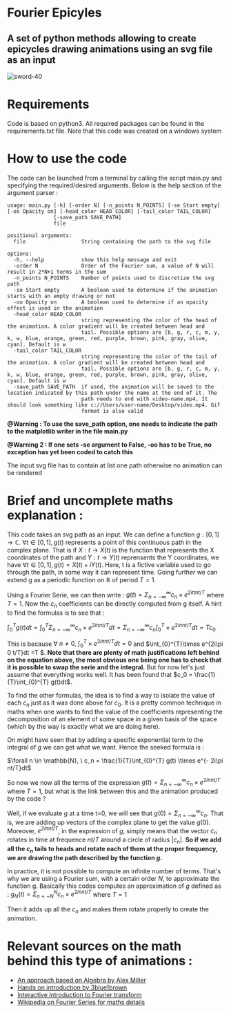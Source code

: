 # Fourier Epicyles

A set of python methods allowing to create epicycles drawing animations using an svg file as an input
---------------------------------------------------------------------------------------------------

![sword-40](https://user-images.githubusercontent.com/72730254/179226941-c42e0747-91d7-4ed1-8c77-1b3d39f7354c.gif)

# Requirements

Code is based on python3. All required packages can be found in the requirements.txt file.
Note that this code was created on a windows system

# How to use the code

The code can be launched from a terminal by calling the script main.py and specifying the required/desired arguments. Below is the help section of the argument parser :

```
usage: main.py [-h] [-order N] [-n_points N_POINTS] [-se Start empty] [-oo Opacity on] [-head_color HEAD_COLOR] [-tail_color TAIL_COLOR]
               [-save_path SAVE_PATH]
               file

positional arguments:
  file                  String containing the path to the svg file

options:
  -h, --help            show this help message and exit
  -order N              Order of the Fourier sum, a value of N will result in 2*N+1 terms in the sum
  -n_points N_POINTS    Number of points used to discretize the svg path
  -se Start empty       A boolean used to determine if the animation starts with an empty drawing or not
  -oo Opacity on        A boolean used to determine if an opacity effect is used in the animation
  -head_color HEAD_COLOR
                        string representing the color of the head of the animation. A color gradient will be created between head and      
                        tail. Possible options are [b, g, r, c, m, y, k, w, blue, orange, green, red, purple, brown, pink, gray, olive, cyan]. Default is w
  -tail_color TAIL_COLOR
                        string representing the color of the tail of the animation. A color gradient will be created between head and      
                        tail. Possible options are [b, g, r, c, m, y, k, w, blue, orange, green, red, purple, brown, pink, gray, olive, cyan]. Default is w
  -save_path SAVE_PATH  if used, the animation will be saved to the location indicated by this path under the name at the end of it. The   
                        path needs to end with video-name.mp4, It should look something like c://Users/user-name/Desktop/video.mp4. Gif    
                        format is also valid
```
**@Warning : To use the save_path option, one needs to indicate the path to the matplotlib writer in the file main.py**

**@Warning 2 : If one sets -se argument to False, -oo has to be True, no exception has yet been coded to catch this**

The input svg file has to contain at list one path otherwise no animation can be rendered

# Brief and uncomplete maths explanation :

This code takes an svg path as an input. We can define a function $g : [0,1] \rightarrow \mathbb{C}$. $\forall t \in [0,1], g(t)$ represents a point of this continuous path in the complex plane. That is if $X : t \rightarrow X(t)$ is the function that represents the X coordinates of the path and $Y : t \rightarrow Y(t)$ reprensents the Y coordinates, we have $\forall t \in [0,1],  g(t) = X(t) + iY(t)$. Here, t is a fictive variable used to go through the path, in some way it can represent time. Going further we can extend g as a periodic function on $\mathbb{R}$ of period $T=1$. 

Using a Fourier Serie, we can then write : $g(t) = \Sigma_{n=-\infty}^{\infty} c_n\times e^{2i\pi nt/T}$ where $T=1$. Now the $c_n$ coefficients can be directly computed from g itself. A hint to find the formulas is to see that :

$\int_{0}^{T} g(t)dt = \int_{0}^{T}\Sigma_{n=-\infty}^{\infty} c_n\times e^{2i\pi nt/T}dt = \Sigma_{n=-\infty}^{\infty} c_n \int_{0}^{T}\times e^{2i\pi nt/T}dt = T c_0$

This is because $\forall \  n \neq 0, \ \int_{0}^{T}\times e^{2i\pi nt/T}dt = 0$ and $\int_{0}^{T}\times e^{2i\pi 0 t/T}dt =T $. **Note that there are plenty of math justifications left behind on the equation above, the most obvious one being one has to check that it is possible to swap the serie and the integral.** But for now let's just assume that everything works well. It has been found that $c_0 = \frac{1}{T}\int_{0}^{T} g(t)dt$. 

To find the other formulas, the idea is to find a way to isolate the value of each $c_n$ just as it was done above for $c_0$. It is a pretty common technique in maths when one wants to find the value of the coefficients representing the decomposition of an element of some space in a given basis of the space (which by the way is exactly what we are doing here).

On might have seen that by adding a specific exponential term to the integral of $g$ we can get what we want. Hence the seeked formula is : 

$\forall n \in \mathbb{N}, \ c_n = \frac{1}{T}\int_{0}^{T} g(t) \times e^{- 2i\pi nt/T}dt$

So now we now all the terms of the expression $g(t) = \Sigma_{n=-\infty}^{\infty} c_n\times e^{2i\pi nt/T}$ where $T=1$, but what is the link between this and the animation produced by the code ?

Well, if we evaluate $g$ at a time t=0, we will see that $g(0) = \Sigma_{n=-\infty}^{\infty} c_n$. That is, we are adding up vectors of the complex plane to get the value $g(0)$. Moreover, $e^{2i\pi nt/T}$, in the expression of $g$, simply means that the vector $c_n$ rotates in time at frequence $nt/T$ around a circle of radius $|c_n|$. **So if we add all the $c_n$ tails to heads and rotate each of them at the proper frequency, we are drawing the path described by the function $g$.**

In practice, it is not possible to compute an infinite number of terms. That's why we are using a Fourier sum, with a certain order $N$, to approximate the function g. Basically this codes computes an approximation of $g$ defined as : 
$g_N(t) = \Sigma_{n=-N}^{N} c_n\times e^{2i\pi nt/T}$ where $T=1$

Then it adds up all the $c_n$ and makes them rotate properly to create the animation.


# Relevant sources on the math behind this type of animations :

   + [An approach based on Algebra by Alex Miller](https://alex.miller.im/posts/fourier-series-spinning-circles-visualization/)
   + [Hands on introduction by 3blue1brown](https://www.youtube.com/watch?v=r6sGWTCMz2k&list=RDCMUCYO_jab_esuFRV4b17AJtAw&index=3)
   + [Interactive introduction to Fourier transform](https://www.jezzamon.com/fourier/index.html)
   + [Wikipedia on Fourier Series for maths details](https://en.wikipedia.org/wiki/Fourier_series)

